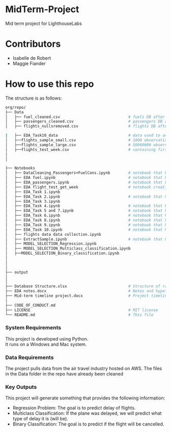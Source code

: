 # MidTerm-Project
Mid term project for LighthouseLabs

# Contributors
- Isabelle de Robert
- Maggie Fiander

# How to use this repo
The structure is as follows:

```bash
org/repo/
├── Data
│   ├── fuel_cleaned.csv                              # fuels DB after cleanining
│   ├── passengers_cleaned.csv                        # passengers DB after cleanining
│   ├── flights_nullsremoved.csv                      # flights DB after cleaning

|   ├── EDA_Task10_data                               # data used to answer Task 10 (used in the second aprt of the notebook)
│   ├──flights_sample_small.csv                       # 1000 observation sample of flights 
│   ├──flights_sample_large.csv                       # 50000000 observation sample of flights
│   ├──flights_test_week.csv                          # containing first week of January 2020
│
│

├── Notebooks
│   ├── DataCleaning_Passengers+FuelCons.ipynb        # notebook that has the files passengers_cleaned.csv and fuel_cleaned.csv as outputs           
│   ├── EDA fuel.ipynb                                # notebook that has fuel_cleaned.csv as input
│   ├── EDA_passengers.ipynb                          # notebook that has passengers_cleaned.csv as input
│   ├── EDA flight_test_get_week                      # notebook creating the flights_test_week.csv
│   ├── EDA_Task 1.ipynb                        
│   ├── EDA_Task 2.ipynb                              # notebook that has flights_sample_large.csv as input
│   ├── EDA_Task 3.ipynb                              
│   ├── EDA_Task 4.ipynb                              # notebook that has flights_sample_large.csv as input
│   ├── EDA_Task 5 and 7.ipynb                        # notebook that has flights_sample_large.csv as input
│   ├── EDA_Task 6.ipynb                              # notebook that has flights_sample_large.csv as input
│   ├── EDA_Task 8.ipynb                              # notebook that has flights_sample_large.csv as input
│   ├── EDA_Task 9.ipynb                              # notebook that has passengers_cleaned.csv as input
│   ├── EDA_Task 10.ipynb                             # notebook that has flights_nullsremoved.csv, fuel_cleaned.csv and passengers_cleaned.csv as inputs
│   ├── flights data data collection.ipynb
│   ├── ExtractSample.ipynb                           # notebook that has flights_nullsremoved.csv as input
│   ├── MODEL_SELECTION_Regression.ipynb                           
│   ├── MODEL_SELECTION_Multiclass_classification.ipynb                           
│   ├──MODEL_SELECTION_Binary_classification.ipynb
│
│
│
├── output   
│
│
├── Database Structure.xlsx                           # Structure of raw database used in this project
├── EDA notes.docx                                    # Notes and hypothesis during EDA
├── Mid-term timeline project.docx                    # Project timeline
│
├── CODE_OF_CONDUCT.md 
├── LICENSE                                           # MIT license 
└── README.md                                         # This file
```

### System Requirements

This project is developed using Python.  
It runs on a Windows and Mac system.

### Data Requirements

The project pulls data from the air travel industry hosted on AWS.
The files in the Data folder in the repo have already been cleaned
### Key Outputs

This project will generate something that provides the following information:
- Regression Problem: The goal is to predict delay of flights.
- Multiclass Classification: If the plane was delayed, we will predict what type of delay it is (will be).
- Binary Classification: The goal is to predict if the flight will be cancelled.
